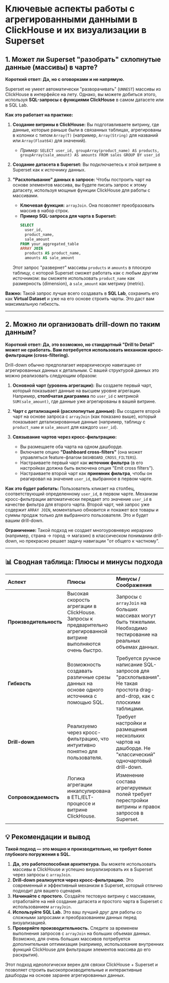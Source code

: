 # Ключевые аспекты работы с агрегированными данными в ClickHouse и их визуализации в Superset

## 1. Может ли Superset "разобрать" схлопнутые данные (массивы) в чарте?

**Короткий ответ: Да, но с оговорками и не напрямую.**

Superset не умеет автоматически "разворачивать" (`UNNEST`) массивы из ClickHouse в интерфейсе на лету. Однако, вы можете добиться этого, используя **SQL-запросы с функциями ClickHouse** в самом датасете или в SQL Lab.

**Как это работает на практике:**

1.  **Создание витрины в ClickHouse:** Вы подготавливаете витрину, где данные, которые раньше были в связанных таблицах, агрегированы в колонки с типом `Array(T)` (например, `Array(String)` для названий или `Array(Float64)` для значений).
    *   *Пример:* `SELECT user_id, groupArray(product_name) AS products, groupArray(sale_amount) AS amounts FROM sales GROUP BY user_id`

2.  **Создание датасета в Superset:** Вы подключаетесь к этой витрине в Superset как к источнику данных.

3.  **"Расхлопывание" данных в запросе:** Чтобы построить чарт на основе элементов массива, вы будете писать запрос к этому датасету, используя мощные функции ClickHouse для работы с массивами.
    *   **Ключевая функция:** `arrayJoin`. Она позволяет преобразовать массив в набор строк.
    *   **Пример SQL-запроса для чарта в Superset:**
        ```sql
        SELECT
          user_id,
          product_name,
          sale_amount
        FROM your_aggregated_table
        ARRAY JOIN
          products AS product_name,
          amounts AS sale_amount
        ```
    Этот запрос "развернет" массивы `products` и `amounts` в плоскую таблицу, с которой Superset сможет работать как с любым другим источником: вы сможете использовать `product_name` как размерность (dimension), а `sale_amount` как метрику (metric).

**Важно:** Такой запрос лучше всего создавать в **SQL Lab**, сохранить его как **Virtual Dataset** и уже на его основе строить чарты. Это даст вам максимальную гибкость.

---

## 2. Можно ли организовать drill-down по таким данным?

**Короткий ответ: Да, это возможно, но стандартный "Drill to Detail" может не сработать. Вам потребуется использовать механизм кросс-фильтрации (cross-filtering).**

Drill-down обычно предполагает иерархическую навигацию от агрегированных данных к детальным. С вашей структурой данных это можно реализовать следующим образом:

1.  **Основной чарт (уровень агрегации):** Вы создаете первый чарт, который показывает данные на высшем уровне агрегации. Например, **столбчатая диаграмма** по `user_id` с метрикой `SUM(sale_amount)`, где данные уже агрегированы в вашей витрине.

2.  **Чарт с детализацией (расхлопнутые данные):** Вы создаете второй чарт на основе запроса с `arrayJoin` (как показано выше), который показывает детализированные данные (например, таблицу с `product_name` и `sale_amount` для каждого `user_id`).

3.  **Связывание чартов через кросс-фильтрацию:**
    *   Вы размещаете оба чарта на одном дашборде.
    *   Включаете опцию **"Dashboard cross-filters"** (она может управляться feature-флагом `DASHBOARD_CROSS_FILTERS`).
    *   Настраиваете первый чарт как **источник фильтра** (в его настройках должна быть включена опция "Emit cross filters").
    *   Настраиваете второй чарт как **приемник фильтра**, чтобы он реагировал на значение `user_id`, выбранное в первом чарте.

**Как это будет работать:**
Пользователь кликает на столбец, соответствующий определенному `user_id`, в первом чарте. Механизм кросс-фильтрации автоматически передает это значение `user_id` в качестве фильтра для второго чарта. Второй чарт, чей запрос уже содержит `ARRAY JOIN`, моментально обновится и покажет все товары и суммы продаж только для выбранного пользователя. Это и будет вашим drill-down.

**Ограничение:** Такой подход не создает многоуровневую иерархию (например, страна -> город -> магазин) в классическом понимании drill-down, но прекрасно решает задачу навигации "от общего к частному".

---

## 📊 Сводная таблица: Плюсы и минусы подхода

| Аспект | Плюсы | Минусы / Соображения |
| :--- | :--- | :--- |
| **Производительность** | Высокая скорость агрегации в ClickHouse. Запросы к предварительно агрегированной витрине выполняются очень быстро. | Запросы с `arrayJoin` на больших массивах могут быть тяжелыми. Необходимо тестирование на реальных объемах данных. |
| **Гибкость** | Возможность создавать различные срезы данных на основе одного источника с помощью SQL. | Требуется ручное написание SQL-запросов для "расхлопывания". Не такая простота drag-and-drop, как с плоскими таблицами. |
| **Drill-down** | Реализуемо через кросс-фильтрацию, что интуитивно понятно для пользователя. | Требует настройки и размещения нескольких чартов на дашборде. Не "классический" одночартовый drill-down. |
| **Сопровождаемость** | Логика агрегации инкапсулирована в ETL/ELT-процессе и витрине ClickHouse. | Изменение состава агрегируемых полей требует перестройки витрины и правок запросов в Superset. |

## 💡 Рекомендации и вывод

**Такой подход — это мощно и производительно, но требует более глубокого погружения в SQL.**

1.  **Да, это работоспособная архитектура.** Вы можете использовать массивы в ClickHouse и успешно визуализировать их в Superset через запросы с `arrayJoin`.
2.  **Drill-down реализуется через кросс-фильтрацию.** Это современный и эффективный механизм в Superset, который отлично подходит для вашего сценария.
3.  **Начинайте с простого.** Создайте тестовую витрину с массивами, отработайте на ней создание датасета и простого чарта в Superset с использованием `arrayJoin`.
4.  **Используйте SQL Lab.** Это ваш лучший друг для работы со сложными запросами и преобразованием данных перед визуализацией.
5.  **Проверяйте производительность.** Следите за временем выполнения запросов с `arrayJoin` на больших объемах данных. Возможно, для очень больших массивов потребуется дополнительная оптимизация (например, использование внутренних функций ClickHouse для фильтрации элементов массива до его раскрытия).

Этот подход идеологически верен для связки ClickHouse + Superset и позволяет строить высокопроизводительные и интерактивные дашборды на основе заранее агрегированных данных.
